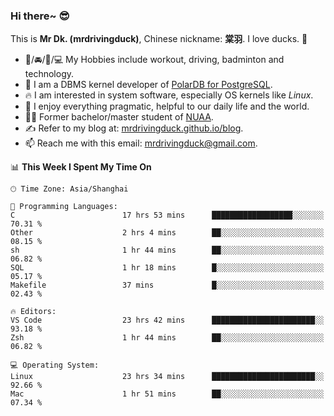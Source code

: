 ### Hi there~ 😎

This is **Mr Dk. (mrdrivingduck)**, Chinese nickname: **棠羽**. I love ducks. 🦆

- 💪/🚘/🏸/💻 My Hobbies include workout, driving, badminton and technology.
- 🍊 I am a DBMS kernel developer of [PolarDB for PostgreSQL](https://github.com/ApsaraDB/PolarDB-for-PostgreSQL).
- 🔥 I am interested in system software, especially OS kernels like *Linux*.
- 🔧 I enjoy everything pragmatic, helpful to our daily life and the world.
- 👨‍🎓 Former bachelor/master student of [NUAA](https://en.wikipedia.org/wiki/Nanjing_University_of_Aeronautics_and_Astronautics).
- ✍ Refer to my blog at: [mrdrivingduck.github.io/blog](https://mrdrivingduck.github.io/blog/).
- 📫 Reach me with this email: [mrdrivingduck@gmail.com](mailto:mrdrivingduck@gmail.com).

<!--START_SECTION:waka-->
📊 **This Week I Spent My Time On** 

```text
🕑︎ Time Zone: Asia/Shanghai

💬 Programming Languages: 
C                        17 hrs 53 mins      ██████████████████░░░░░░░   70.31 % 
Other                    2 hrs 4 mins        ██░░░░░░░░░░░░░░░░░░░░░░░   08.15 % 
sh                       1 hr 44 mins        ██░░░░░░░░░░░░░░░░░░░░░░░   06.82 % 
SQL                      1 hr 18 mins        █░░░░░░░░░░░░░░░░░░░░░░░░   05.17 % 
Makefile                 37 mins             █░░░░░░░░░░░░░░░░░░░░░░░░   02.43 % 

🔥 Editors: 
VS Code                  23 hrs 42 mins      ███████████████████████░░   93.18 % 
Zsh                      1 hr 44 mins        ██░░░░░░░░░░░░░░░░░░░░░░░   06.82 % 

💻 Operating System: 
Linux                    23 hrs 34 mins      ███████████████████████░░   92.66 % 
Mac                      1 hr 51 mins        ██░░░░░░░░░░░░░░░░░░░░░░░   07.34 % 
```


<!--END_SECTION:waka-->

<!-- ![Mr Dk.'s GitHub Stats](https://github-readme-stats.vercel.app/api?username=mrdrivingduck&count_private&show_icons=true&theme=buefy) -->

<!-- ![Most Used Languages](https://github-readme-stats.vercel.app/api/top-langs/?username=mrdrivingduck&exclude_repo=mips32-CPU,snort-tcp-socket&theme=buefy&layout=compact&langs_count=10) -->


<!--
**mrdrivingduck/mrdrivingduck** is a ✨ _special_ ✨ repository because its `README.md` (this file) appears on your GitHub profile.

Here are some ideas to get you started:

- 🔭 I’m currently working on ...
- 🌱 I’m currently learning ...
- 👯 I’m looking to collaborate on ...
- 🤔 I’m looking for help with ...
- 💬 Ask me about ...
- 📫 How to reach me: ...
- 😄 Pronouns: ...
- ⚡ Fun fact: ...
-->
